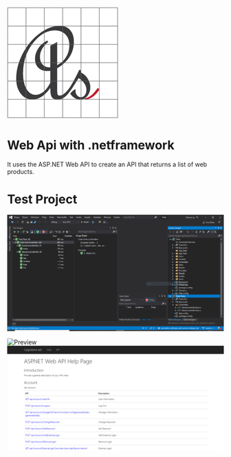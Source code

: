 # ![Logo](media/favicon.png)

# Web Api with .netframework

It uses the ASP.NET Web API to create an API that returns a list of web products.

# Test Project
![Test-Project](media/test-project.png)

![Preview](https://azmisahin.github.io/azmisahin-software-web-service-webapi-net/)
![api-documentation](media/api-documentation.png)